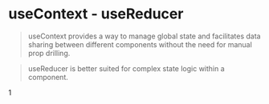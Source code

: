 # useContext - useReducer

> useContext provides a way to manage global state and facilitates data sharing between different components without the need for manual prop drilling.

> useReducer is better suited for complex state logic within a component.

1